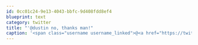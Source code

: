 ```yaml
---
id: 0cc01c24-9e13-4043-bbfc-9d408fdd8ef4
blueprint: text
category: twitter
title: "'@dustin no, thanks man!"
caption: '<span class="username username_linked">@<a href="https://twitter.com/dustin" title="dustin senos">dustin</a></span> no, thanks man!'
---
```

